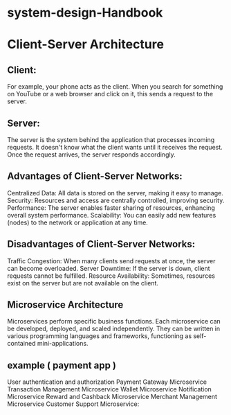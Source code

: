 # system-design-Handbook

# Client-Server Architecture

## Client:
For example, your phone acts as the client. When you search for something on YouTube or a web browser and click on it, this sends a request to the server.

## Server:
The server is the system behind the application that processes incoming requests. It doesn't know what the client wants until it receives the request. Once the request arrives, the server responds accordingly.

## Advantages of Client-Server Networks:
Centralized Data: All data is stored on the server, making it easy to manage.
Security: Resources and access are centrally controlled, improving security.
Performance: The server enables faster sharing of resources, enhancing overall system performance.
Scalability: You can easily add new features (nodes) to the network or application at any time.

## Disadvantages of Client-Server Networks:
Traffic Congestion: When many clients send requests at once, the server can become overloaded.
Server Downtime: If the server is down, client requests cannot be fulfilled.
Resource Availability: Sometimes, resources exist on the server but are not available on the client.

## Microservice Architecture

Microservices perform specific business functions. Each microservice can be developed, deployed, and scaled independently. They can be written in various programming languages and frameworks, functioning as self-contained mini-applications.


## example ( payment app )
User authentication and authorization
Payment Gateway Microservice
Transaction Management Microservice
Wallet Microservice
Notification Microservice
Reward and Cashback Microservice
Merchant Management Microservice
Customer Support Microservice:
